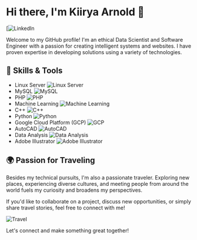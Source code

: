 # Hi there, I'm Kiirya Arnold 👋
[![LinkedIn](https://img.shields.io/badge/-LinkedIn-blue?style=flat-square&logo=Linkedin&logoColor=white&link=(https://www.linkedin.com/in/kiirya-arnold-527b081a0/))

Welcome to my GitHub profile! I'm an ethical Data Scientist and Software Engineer with a passion for creating intelligent systems and websites. I have proven expertise in developing solutions using a variety of technologies.

## 🔧 Skills & Tools
- Linux Server ![Linux Server](https://img.shields.io/badge/-Linux_Server-333?style=flat-square&logo=Linux&logoColor=white)
- MySQL ![MySQL](https://img.shields.io/badge/-MySQL-4479A1?style=flat-square&logo=MySQL&logoColor=white)
- PHP ![PHP](https://img.shields.io/badge/-PHP-777BB4?style=flat-square&logo=PHP&logoColor=white)
- Machine Learning ![Machine Learning](https://img.shields.io/badge/-Machine_Learning-FF6F00?style=flat-square&logo=TensorFlow&logoColor=white)
- C++ ![C++](https://img.shields.io/badge/-C++-00599C?style=flat-square&logo=C%2B%2B&logoColor=white)
- Python ![Python](https://img.shields.io/badge/-Python-3776AB?style=flat-square&logo=Python&logoColor=white)
- Google Cloud Platform (GCP) ![GCP](https://img.shields.io/badge/-Google_Cloud_Platform-4285F4?style=flat-square&logo=Google%20Cloud&logoColor=white)
- AutoCAD ![AutoCAD](https://img.shields.io/badge/-AutoCAD-CA472D?style=flat-square&logo=AutoCAD&logoColor=white)
- Data Analysis ![Data Analysis](https://img.shields.io/badge/-Data_Analysis-2C2D72?style=flat-square&logo=Python&logoColor=white)
- Adobe Illustrator ![Adobe Illustrator](https://img.shields.io/badge/-Adobe_Illustrator-FF9A00?style=flat-square&logo=Adobe%20Illustrator&logoColor=white)

## 🌍 Passion for Traveling
Besides my technical pursuits, I'm also a passionate traveler. Exploring new places, experiencing diverse cultures, and meeting people from around the world fuels my curiosity and broadens my perspectives.

If you'd like to collaborate on a project, discuss new opportunities, or simply share travel stories, feel free to connect with me!

![Travel](https://img.shields.io/badge/-Travel-34B6E5?style=flat-square&logo=Travelocity&logoColor=white)

Let's connect and make something great together!

